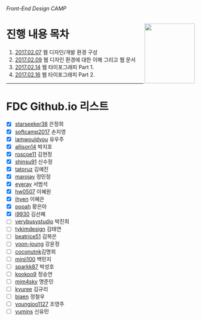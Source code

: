 ###### Front-End Design CAMP

<img src="https://cdn.rawgit.com/yamoo9/FDS/3rd_FDS/ASSETS/table-of-contents.png" alt="" align="right" width="134" height="160">

# 진행 내용 목차

1. [2017.02.07](./DAY01/README.md) 웹 디자인/개발 환경 구성
1. [2017.02.09](./DAY02/README.md) 웹 디자인 환경에 대한 이해 그리고 웹 문서
1. [2017.02.14](./DAY03/README.md) 웹 타이포그래피 Part 1.
1. [2017.02.16](./DAY04/README.md) 웹 타이포그래피 Part 2.

---

# FDC Github.io 리스트

- [x] [starseeker38](https://github.com/starseeker38/starseeker38.github.io) 은정희
- [x] [softcamp2017](https://github.com/softcamp2017/softcamp2017.github.io) 손지영
- [x] [iamwouldyou](https://github.com/iamwouldyou/iamwouldyou.github.io) 유우주
- [x] [allison14](https://github.com/allison14/allison14.github.io) 박지호
- [x] [roscoe11](https://github.com/roscoe11/roscoe11.github.io) 김현정
- [x] [shinsu91](https://github.com/shinsu91/shinsu91.github.io) 신수정
- [x] [tatoruz](https://github.com/tatoruz/tatoruz.github.io) 김예진
- [x] [marojay](https://github.com/marojay/marojay.github.io) 정민정
- [x] [eyeray](https://github.com/eyeray/eyeray.github.io) 서범석
- [x] [hw0507](https://github.com/hw0507/hw0507.github.io) 이혜원
- [x] [ihyen](https://github.com/ihyen/ihyen.github.io) 이혜은
- [x] [pooah](https://github.com/pooah/pooah.github.io) 황은아
- [x] [i9930](http://github.com/i9930/i9930.github.io) 김선혜
- [ ] [verybusystudio](https://github.com/verybusystudio/verybusystudio.github.io) 박진희
- [ ] [tykimdesign](https://github.com/tykimdesign/tykimdesign.github.io) 김태연
- [ ] [beatrice51](https://beatrice51.github.io) 김복은
- [ ] [yoon-joung](https://github.com/Yoon-Joung/yoon-joung.github.io) 강윤정
- [ ] [coconutnk](https://github.com/coconutnk/coconutnk.github.io)김명희
- [ ] [minji100](https://github.com/minji100/minji100.github.io) 백민지
- [ ] [sparkk87](https://github.com/sparkk87/sparkk87.github.io) 박성호
- [ ] [kookoo9](https://github.com/kookoo9/kookoo9.github.io) 정승연
- [ ] [mjm4sky](https://github.com/mjm4sky/mjm4sky.github.io) 명준민
- [ ] [kyuree](https://github.com/kyuree/kyuree.github.io/) 김규리
- [ ] [biaen](https://github.com/biaen/biaen.github.io) 정철우
- [ ] [youngjoo1127](https://github.com/youngjoo1127/youngjoo1127.github.io) 조영주
- [ ] [yumins](https://github.com/yumins/yumins.github.io) 신유민
